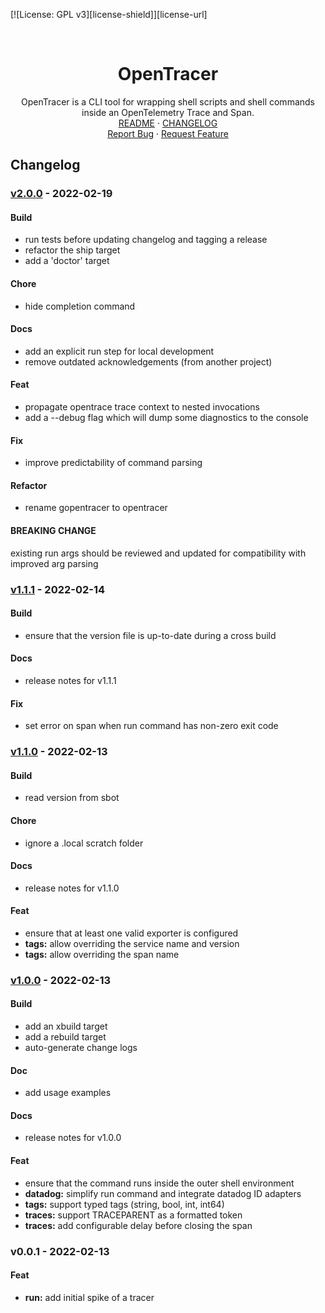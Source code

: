 <!-- PROJECT SHIELDS -->
<!--
*** https://www.markdownguide.org/basic-syntax/#reference-style-links
-->
[![License: GPL v3][license-shield]][license-url]
<!-- [![Issues][issues-shield]][issues-url] -->
<!-- [![Forks][forks-shield]][forks-url] -->
<!-- ![GitHub Contributors][contributors-shield] -->
<!-- ![GitHub Contributors Image][contributors-image-url] -->

<!-- PROJECT LOGO -->
<br />
<p align="center">
<h1 align="center">OpenTracer</h1>

<p align="center">
  OpenTracer is a CLI tool for wrapping shell scripts and shell commands inside an OpenTelemetry Trace and Span.
  <br />
  <a href="./README.md">README</a>
  ·
  <a href="./CHANGELOG.md"><string>CHANGELOG</string></a>
  <br />
  <a href="https://github.com/davidalpert/go-opentracer/issues">Report Bug</a>
  ·
  <a href="https://github.com/davidalpert/go-opentracer/issues">Request Feature</a>
</p>

## Changelog


<a name="v2.0.0"></a>
### [v2.0.0] - 2022-02-19
#### Build
- run tests before updating changelog and tagging a release
- refactor the ship target
- add a 'doctor' target
#### Chore
- hide completion command
#### Docs
- add an explicit run step for local development
- remove outdated acknowledgements (from another project)
#### Feat
- propagate opentrace trace context to nested invocations
- add a --debug flag which will dump some diagnostics to the console
#### Fix
- improve predictability of command parsing
#### Refactor
- rename gopentracer to opentracer
#### BREAKING CHANGE

existing run args should be reviewed and updated for compatibility with improved arg parsing

<a name="v1.1.1"></a>
### [v1.1.1] - 2022-02-14
#### Build
- ensure that the version file is up-to-date during a cross build
#### Docs
- release notes for v1.1.1
#### Fix
- set error on span when run command has non-zero exit code

<a name="v1.1.0"></a>
### [v1.1.0] - 2022-02-13
#### Build
- read version from sbot
#### Chore
- ignore a .local scratch folder
#### Docs
- release notes for v1.1.0
#### Feat
- ensure that at least one valid exporter is configured
- **tags:** allow overriding the service name and version
- **tags:** allow overriding the span name

<a name="v1.0.0"></a>
### [v1.0.0] - 2022-02-13
#### Build
- add an xbuild target
- add a rebuild target
- auto-generate change logs
#### Doc
- add usage examples
#### Docs
- release notes for v1.0.0
#### Feat
- ensure that the command runs inside the outer shell environment
- **datadog:** simplify run command and integrate datadog ID adapters
- **tags:** support typed tags (string, bool, int, int64)
- **traces:** support TRACEPARENT as a formatted token
- **traces:** add configurable delay before closing the span

<a name="v0.0.1"></a>
### v0.0.1 - 2022-02-13
#### Feat
- **run:** add initial spike of a tracer

[Unreleased]: https://github.com/davidalpert/go-opentracer/compare/v2.0.0...HEAD
[v2.0.0]: https://github.com/davidalpert/go-opentracer/compare/v1.1.1...v2.0.0
[v1.1.1]: https://github.com/davidalpert/go-opentracer/compare/v1.1.0...v1.1.1
[v1.1.0]: https://github.com/davidalpert/go-opentracer/compare/v1.0.0...v1.1.0
[v1.0.0]: https://github.com/davidalpert/go-opentracer/compare/v0.0.1...v1.0.0
